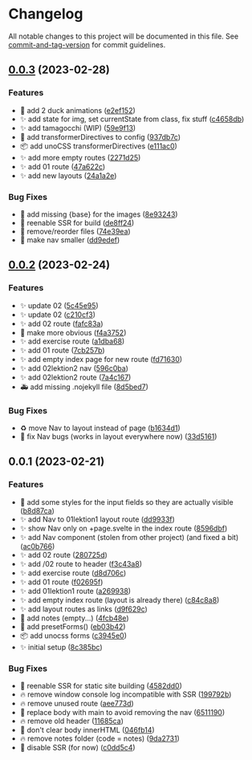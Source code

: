 # Changelog

All notable changes to this project will be documented in this file. See [commit-and-tag-version](https://github.com/absolute-version/commit-and-tag-version) for commit guidelines.

## [0.0.3](https://github.com/henrikvilhelmberglund/javascript-2-svelte/compare/v0.0.2...v0.0.3) (2023-02-28)


### Features

* :bento: add 2 duck animations ([e2ef152](https://github.com/henrikvilhelmberglund/javascript-2-svelte/commit/e2ef1528f7ae9e96439d5813ce9675802525cbd4))
* :sparkles: add state for img, set currentState from class, fix stuff ([c4658db](https://github.com/henrikvilhelmberglund/javascript-2-svelte/commit/c4658db634ff8bc083d0689167d6cbb762a47e2e))
* :sparkles: add tamagocchi (WIP) ([59e9f13](https://github.com/henrikvilhelmberglund/javascript-2-svelte/commit/59e9f13a7a36cff9388cceaa602a6b608ff2fab9))
* :wrench: add transformerDirectives to config ([937db7c](https://github.com/henrikvilhelmberglund/javascript-2-svelte/commit/937db7cb6b50deec1a5f2385437e2ccd29b906ee))
* :package: add unoCSS transformerDirectives ([e111ac0](https://github.com/henrikvilhelmberglund/javascript-2-svelte/commit/e111ac04355b82c52270539b8d08adf31b6c6504))
* :sparkles: add more empty routes ([2271d25](https://github.com/henrikvilhelmberglund/javascript-2-svelte/commit/2271d251d5c7407bf69bd51ac6ed262bc854216f))
* :sparkles: add 01 route ([47a622c](https://github.com/henrikvilhelmberglund/javascript-2-svelte/commit/47a622c7dc62ff15df21749a72668fffe401fb35))
* :sparkles: add new layouts ([24a1a2e](https://github.com/henrikvilhelmberglund/javascript-2-svelte/commit/24a1a2ed081f776b8f708020306ab1d98209a028))


### Bug Fixes

* :bug: add missing {base} for the images ([8e93243](https://github.com/henrikvilhelmberglund/javascript-2-svelte/commit/8e932438385efa9ca87e051d84af3c2e59b6665c))
* :bug: reenable SSR for build ([de8ff24](https://github.com/henrikvilhelmberglund/javascript-2-svelte/commit/de8ff24a2fd38b54a3341cf746b196e380375346))
* :art: remove/reorder files ([74e39ea](https://github.com/henrikvilhelmberglund/javascript-2-svelte/commit/74e39ea001feccb2c78b86e61331aac43c0a9665))
* :lipstick: make nav smaller ([dd9edef](https://github.com/henrikvilhelmberglund/javascript-2-svelte/commit/dd9edefc3db3427c25a91d656af730153d676485))

## [0.0.2](https://github.com/henrikvilhelmberglund/javascript-2-svelte/compare/v0.0.1...v0.0.2) (2023-02-24)


### Features

* :sparkles: update 02 ([5c45e95](https://github.com/henrikvilhelmberglund/javascript-2-svelte/commit/5c45e9516b657430d8d08f1dbe42506e593fddcc))
* :sparkles: update 02 ([c210cf3](https://github.com/henrikvilhelmberglund/javascript-2-svelte/commit/c210cf30a8c0baa2140a6ad13ed987d164fd6c60))
* :sparkles: add 02 route ([fafc83a](https://github.com/henrikvilhelmberglund/javascript-2-svelte/commit/fafc83a3863bcbabf961a3e57546a1f67d433ee9))
* :art: make more obvious ([f4a3752](https://github.com/henrikvilhelmberglund/javascript-2-svelte/commit/f4a37521ee95bd21af9634d6a356e5d829c52c56))
* :sparkles: add exercise route ([a1dba68](https://github.com/henrikvilhelmberglund/javascript-2-svelte/commit/a1dba686208da2f0e435cce9ad10cac0f2f4c5a7))
* :sparkles: add 01 route ([7cb257b](https://github.com/henrikvilhelmberglund/javascript-2-svelte/commit/7cb257bc1ea45ea5f06166fe0c89807d7a8b6992))
* :sparkles: add empty index page for new route ([fd71630](https://github.com/henrikvilhelmberglund/javascript-2-svelte/commit/fd7163032e6cc818e94ed92550d7119fbfa9c7f0))
* :sparkles: add 02lektion2 nav ([596c0ba](https://github.com/henrikvilhelmberglund/javascript-2-svelte/commit/596c0baa7daf2cae049979c0440fc8495b46862f))
* :sparkles: add 02lektion2 route ([7a4c167](https://github.com/henrikvilhelmberglund/javascript-2-svelte/commit/7a4c167bc40f04f756eab0ae47174283b7743d79))
* :ambulance: add missing .nojekyll file ([8d5bed7](https://github.com/henrikvilhelmberglund/javascript-2-svelte/commit/8d5bed729939064ffdbc5e3d96ed64c00b27556b))


### Bug Fixes

* :recycle: move Nav to layout instead of page ([b1634d1](https://github.com/henrikvilhelmberglund/javascript-2-svelte/commit/b1634d1e577d5b9f04098b206a1c85fb8e88d8c8))
* :bug: fix Nav bugs (works in layout everywhere now) ([33d5161](https://github.com/henrikvilhelmberglund/javascript-2-svelte/commit/33d5161a3134c5b41d9973d46b192d5722e4ee26))

## 0.0.1 (2023-02-21)


### Features

* :lipstick: add some styles for the input fields so they are actually visible ([b8d87ca](https://github.com/henrikvilhelmberglund/javascript-2-svelte/commit/b8d87cab542ff9c6559eff3e78248edaad2e40cd))
* :sparkles: add Nav to 01lektion1 layout route ([dd9933f](https://github.com/henrikvilhelmberglund/javascript-2-svelte/commit/dd9933f111d835c85104629e5e515bb0b2127c50))
* :sparkles: show Nav only on +page.svelte in the index route ([8596dbf](https://github.com/henrikvilhelmberglund/javascript-2-svelte/commit/8596dbffe333b8d0f3b4124e9fd9b91ab53bda96))
* :sparkles: add Nav component (stolen from other project) (and fixed a bit) ([ac0b766](https://github.com/henrikvilhelmberglund/javascript-2-svelte/commit/ac0b7666a21a1d4a27623a406732291ae3e30480))
* :sparkles: add 02 route ([280725d](https://github.com/henrikvilhelmberglund/javascript-2-svelte/commit/280725d57f776100bb3dd731fba0e3f19746adcd))
* :sparkles: add /02 route to header ([f3c43a8](https://github.com/henrikvilhelmberglund/javascript-2-svelte/commit/f3c43a88c6654f8646dc03d8636bc26d030bc49d))
* :sparkles: add exercise route ([d8d706c](https://github.com/henrikvilhelmberglund/javascript-2-svelte/commit/d8d706c0e77bb2661551db8ea10a9d6d9b41f5b1))
* :sparkles: add 01 route ([f02695f](https://github.com/henrikvilhelmberglund/javascript-2-svelte/commit/f02695ff4993e777c589662a599f13ec6a7be27c))
* :sparkles: add 01lektion1 route ([a269938](https://github.com/henrikvilhelmberglund/javascript-2-svelte/commit/a269938ca3fca6e76b4e149c1155046d258d321a))
* :sparkles: add empty index route (layout is already there) ([c84c8a8](https://github.com/henrikvilhelmberglund/javascript-2-svelte/commit/c84c8a8af850e7779e8ce9df0d6326ce313f48af))
* :sparkles: add layout routes as links ([d9f629c](https://github.com/henrikvilhelmberglund/javascript-2-svelte/commit/d9f629c8c71449876c1fe50f84c0077875359e97))
* :memo: add notes (empty...) ([4fcb48e](https://github.com/henrikvilhelmberglund/javascript-2-svelte/commit/4fcb48ed16213f8973d0222c9a727c8cc7599533))
* :wrench: add presetForms() ([eb03b42](https://github.com/henrikvilhelmberglund/javascript-2-svelte/commit/eb03b428092755105844cb2512d54d0692dced79))
* :package: add unocss forms ([c3945e0](https://github.com/henrikvilhelmberglund/javascript-2-svelte/commit/c3945e06941c3ffbd09a00a149fe039c245e4d4a))
* :sparkles: initial setup ([8c385bc](https://github.com/henrikvilhelmberglund/javascript-2-svelte/commit/8c385bcd7050c07b32f284da74fa2004e679f6cc))


### Bug Fixes

* :bug: reenable SSR for static site building ([4582dd0](https://github.com/henrikvilhelmberglund/javascript-2-svelte/commit/4582dd0e530f70751589ea930e9421a4eb169e0f))
* :fire: remove window console log incompatible with SSR ([199792b](https://github.com/henrikvilhelmberglund/javascript-2-svelte/commit/199792bda710b6807796d72752d91de484eb4f29))
* :fire: remove unused route ([aee773d](https://github.com/henrikvilhelmberglund/javascript-2-svelte/commit/aee773ddec7b59e09926856c3f0265d6a52c93ce))
* :bug: replace body with main to avoid removing the nav ([6511190](https://github.com/henrikvilhelmberglund/javascript-2-svelte/commit/65111902782171956df72b0575f3761720081952))
* :fire: remove old header ([11685ca](https://github.com/henrikvilhelmberglund/javascript-2-svelte/commit/11685ca2cce3237ed7243a627e9468280f738ce5))
* :bug: don't clear body innerHTML ([046fb14](https://github.com/henrikvilhelmberglund/javascript-2-svelte/commit/046fb14ed0b25dcea297b8b797962f5f29c7f06c))
* :fire: remove notes folder (code = notes) ([9da2731](https://github.com/henrikvilhelmberglund/javascript-2-svelte/commit/9da27319705235dd913fabf249b1b1f204d11b4a))
* :bug: disable SSR (for now) ([c0dd5c4](https://github.com/henrikvilhelmberglund/javascript-2-svelte/commit/c0dd5c4868b1eb5901aaa207efd8ee87a5668238))
